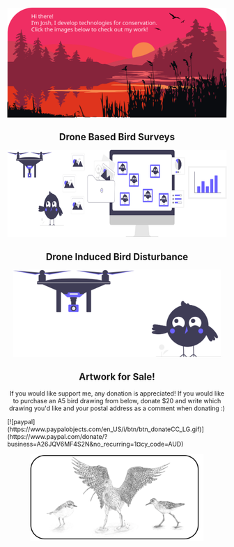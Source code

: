 <!--  https://joshwilson-dev.github.io/portfolio/  -->
<p align="center">
    <img src="https://github.com/joshwilson-dev/joshwilson-dev/blob/main/images/header.svg" />
</p align="center">

<h2 align="center">Drone Based Bird Surveys</h2>
<p align="center">
<a href="https://joshwilson-dev.github.io/drone-based-bird-surveys/">
    <img src="https://github.com/joshwilson-dev/joshwilson-dev/blob/main/images/survey.svg" height="200">
</a>
</p>

<h2 align="center">Drone Induced Bird Disturbance</h2>
<p align="center">
<a href="https://github.com/joshwilson-dev/drone-induced-bird-disturbance">
    <img src="https://github.com/joshwilson-dev/joshwilson-dev/blob/main/images/disturbance.svg" height="200">
</a>
</p>


<h2 align="center">Artwork for Sale!</h2>
<p align="center">
If you would like support me, any donation is appreciated!
If you would like to purchase an A5 bird drawing from below, donate $20 and
write which drawing you'd like and your postal address as a comment when
donating :)
</p>
[![paypal](https://www.paypalobjects.com/en_US/i/btn/btn_donateCC_LG.gif)](https://www.paypal.com/donate/?business=A26JQV6MF4S2N&no_recurring=1&currency_code=AUD)
<p align="center">
<a href="https://github.com/joshwilson-dev">
    <img src="https://github.com/joshwilson-dev/joshwilson-dev/blob/main/images/drawings.svg" height="200">
</a>
</p>